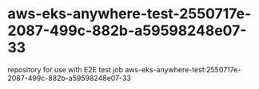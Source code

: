 # aws-eks-anywhere-test-2550717e-2087-499c-882b-a59598248e07-33
repository for use with E2E test job aws-eks-anywhere-test:2550717e-2087-499c-882b-a59598248e07-33
